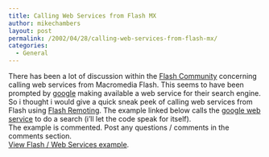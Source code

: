 ```yaml
---
title: Calling Web Services from Flash MX
author: mikechambers
layout: post
permalink: /2002/04/28/calling-web-services-from-flash-mx/
categories:
  - General
---
```



There has been a lot of discussion within the [Flash Community][1] concerning calling web services from Macromedia Flash. This seems to have been prompted by [google][2]&nbsp;making available a web service[]() for their search engine.  
So i thought i would give a quick sneak peek of calling web services from Flash using [Flash Remoting][3]. The example linked below calls the [google web service][4] to do a search (i&#8217;ll let the code speak for itself).  
The example is commented. Post any questions / comments in the comments section.  
[View Flash / Web Services example][5].

 [1]: http://radio.weblogs.com/0106797/categories/flashMxCommunityForums/
 [2]: http://www.google.com/
 [3]: http://www.macromedia.com/software/flash/flashremoting/
 [4]: http://www.google.com/apis/
 [5]: /mesh/files/flashRemotingSneak.txt